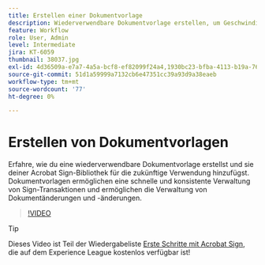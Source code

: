 ```yaml
---
title: Erstellen einer Dokumentvorlage
description: Wiederverwendbare Dokumentvorlage erstellen, um Geschwindigkeit und Konsistenz sicherzustellen
feature: Workflow
role: User, Admin
level: Intermediate
jira: KT-6059
thumbnail: 38037.jpg
exl-id: 4d36509a-e7a7-4a5a-bcf8-ef82099f24a4,1930bc23-bfba-4113-b19a-76634667bda3
source-git-commit: 51d1a59999a7132cb6e47351cc39a93d9a38eaeb
workflow-type: tm+mt
source-wordcount: '77'
ht-degree: 0%

---
```


# Erstellen von Dokumentvorlagen

Erfahre, wie du eine wiederverwendbare Dokumentvorlage erstellst und sie deiner Acrobat Sign-Bibliothek für die zukünftige Verwendung hinzufügst. Dokumentvorlagen ermöglichen eine schnelle und konsistente Verwaltung von Sign-Transaktionen und ermöglichen die Verwaltung von Dokumentänderungen und -änderungen.

>[!VIDEO](https://video.tv.adobe.com/v/38037?quality=12&learn=on&hidetitle=true)

>[!TIP]
>
>Dieses Video ist Teil der Wiedergabeliste [Erste Schritte mit Acrobat Sign](https://experienceleague.adobe.com/en/playlists/acrobat-sign-get-started-business-users), die auf dem Experience League kostenlos verfügbar ist!
